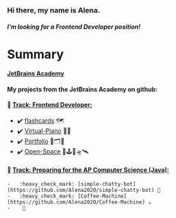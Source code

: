 ### Hi there, my name is Alena.
#### *I’m looking for a Frontend Developer position!*

# Summary

#### [JetBrains Academy](https://hyperskill.org/profile/3929743)
#### My projects from the JetBrains Academy on github:

####    :large_blue_diamond: [Track: Frontend Developer:](https://hyperskill.org/tracks/5)
-   :heavy_check_mark:  [flashcards](https://github.com/Alena2020/flashcards) 🗺
-    :heavy_check_mark:  [Virtual-Piano](https://github.com/Alena2020/Virtual-Piano) 🎹🎼  
-   :heavy_check_mark:  [Portfolio](https://github.com/Alena2020/Portfolio) 🧰🗂🌌
-    :heavy_check_mark:  [Open-Space](https://github.com/Alena2020/Open-Space) 🌌🕹🚀🛸🛰
####    :large_blue_diamond: [Track: Preparing for the AP Computer Science (Java):](https://hyperskill.org/tracks/8)

    -   :heavy_check_mark: [simple-chatty-bot](https://github.com/Alena2020/simple-chatty-bot) 🤖
    -   :heavy_check_mark: [Coffee-Machine](https://github.com/Alena2020/Coffee-Machine) ☕️
    -    🔭
  
       







<!--
**Alena2020/Alena2020** is a ✨ _special_ ✨ repository because its `README.md` (this file) appears on your GitHub profile.
Languages and Tools:    
Books: 
Libraries and Frameworks:  


Here are some ideas to get you started:

- 🔭 I’m currently working on ...
- 🌱 I’m currently learning ...
- 👯 I’m looking to collaborate on ...
- 🤔 I’m looking for help with ...
- 💬 Ask me about ...
- 📫 How to reach me: ...
- 😄 Pronouns: ...
- ⚡ Fun fact: ...
-->
